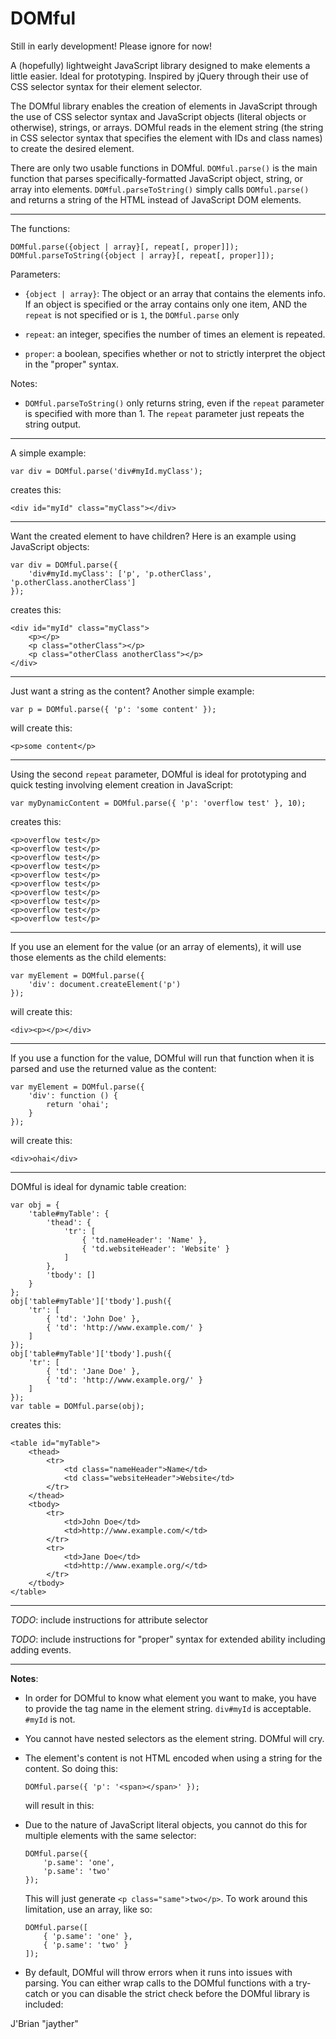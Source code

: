 DOMful
======

Still in early development! Please ignore for now!

A (hopefully) lightweight JavaScript library designed to make elements a little easier. Ideal for prototyping. Inspired by jQuery through their use of CSS selector syntax for their element selector.

The DOMful library enables the creation of elements in JavaScript through the use of CSS selector syntax and JavaScript objects (literal objects or otherwise), strings, or arrays. DOMful reads in the element string (the string in CSS selector syntax that specifies the element with IDs and class names) to create the desired element.

There are only two usable functions in DOMful. `DOMful.parse()` is the main function that parses specifically-formatted JavaScript object, string, or array into elements. `DOMful.parseToString()` simply calls `DOMful.parse()` and returns a string of the HTML instead of JavaScript DOM elements.

---

The functions:

    DOMful.parse({object | array}[, repeat[, proper]]);
    DOMful.parseToString({object | array}[, repeat[, proper]]);


Parameters:

*   `{object | array}`: The object or an array that contains the elements info. If an object is specified or the array contains only one item, AND the `repeat` is not specified or is `1`, the `DOMful.parse` only

*   `repeat`: an integer, specifies the number of times an element is repeated.

*   `proper`: a boolean, specifies whether or not to strictly interpret the object in the "proper" syntax.


Notes:

*   `DOMful.parseToString()` only returns string, even if the `repeat` parameter is specified with more than 1. The `repeat` parameter just repeats the string output.

---

A simple example:

    var div = DOMful.parse('div#myId.myClass');
    
creates this:

    <div id="myId" class="myClass"></div>
    
---

Want the created element to have children? Here is an example using JavaScript objects:

    var div = DOMful.parse({
        'div#myId.myClass': ['p', 'p.otherClass', 'p.otherClass.anotherClass']
    });
    
creates this:

    <div id="myId" class="myClass">
        <p></p>
        <p class="otherClass"></p>
        <p class="otherClass anotherClass"></p>
    </div>
    
---
    
Just want a string as the content? Another simple example:
    
    var p = DOMful.parse({ 'p': 'some content' });
    
will create this:
    
    <p>some content</p>

---

Using the second `repeat` parameter, DOMful is ideal for prototyping and quick testing involving element creation in JavaScript:

    var myDynamicContent = DOMful.parse({ 'p': 'overflow test' }, 10);
    
creates this:

    <p>overflow test</p>
    <p>overflow test</p>
    <p>overflow test</p>
    <p>overflow test</p>
    <p>overflow test</p>
    <p>overflow test</p>
    <p>overflow test</p>
    <p>overflow test</p>
    <p>overflow test</p>
    <p>overflow test</p>

---

If you use an element for the value (or an array of elements), it will use those elements as the child elements:

    var myElement = DOMful.parse({
        'div': document.createElement('p')
    });

will create this:

    <div><p></p></div>
    
---

If you use a function for the value, DOMful will run that function when it is parsed and use the returned value as the content:

    var myElement = DOMful.parse({
        'div': function () {
            return 'ohai';
        }
    });
    
will create this:

    <div>ohai</div>

---

DOMful is ideal for dynamic table creation:

    var obj = {
        'table#myTable': {
            'thead': {
                'tr': [
                    { 'td.nameHeader': 'Name' },
                    { 'td.websiteHeader': 'Website' }
                ]
            },
            'tbody': []
        }
    };
    obj['table#myTable']['tbody'].push({
        'tr': [
            { 'td': 'John Doe' },
            { 'td': 'http://www.example.com/' }
        ]
    });
    obj['table#myTable']['tbody'].push({
        'tr': [
            { 'td': 'Jane Doe' },
            { 'td': 'http://www.example.org/' }
        ]
    });
    var table = DOMful.parse(obj);
    
creates this:

    <table id="myTable">
        <thead>
            <tr>
                <td class="nameHeader">Name</td>
                <td class="websiteHeader">Website</td>
            </tr>
        </thead>
        <tbody>
            <tr>
                <td>John Doe</td>
                <td>http://www.example.com/</td>
            </tr>
            <tr>
                <td>Jane Doe</td>
                <td>http://www.example.org/</td>
            </tr>
        </tbody>
    </table>

---

*TODO*: include instructions for attribute selector

*TODO*: include instructions for "proper" syntax for extended ability including adding events.

---

**Notes**:

*   In order for DOMful to know what element you want to make, you have to provide the tag name in the element string. `div#myId` is acceptable. `#myId` is not.
*   You cannot have nested selectors as the element string. DOMful will cry.
*   The element's content is not HTML encoded when using a string for the content. So doing this:

        DOMful.parse({ 'p': '<span></span>' });
    will result in this:
        <p><span></span></p>
        
*   Due to the nature of JavaScript literal objects, you cannot do this for multiple elements with the same selector:

        DOMful.parse({
            'p.same': 'one',
            'p.same': 'two'
        });

    This will just generate `<p class="same">two</p>`. To work around this limitation, use an array, like so:
    
        DOMful.parse([
            { 'p.same': 'one' },
            { 'p.same': 'two' }
        ]);

*   By default, DOMful will throw errors when it runs into issues with parsing. You can either wrap calls to the DOMful functions with a try-catch or you can disable the strict check before the DOMful library is included:
        <script type="text/javascript">
            var DOMful = { strict: false };
        </script>
        <script type="text/javascript" src="domful.js"></script>
        
J'Brian "jayther"